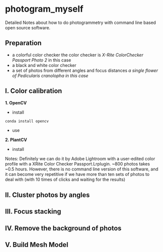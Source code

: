 # photogram_myself
Detailed Notes about how to do photogrammetry with command line based open source software.

## Preparation
- a colorful color checker 
the color checker is *X-Rite ColorChecker Passport Photo 2* in this case
- a black and white color checker
- a set of photos from different angles and focus distances 
*a single flower of Pedicularis cranolopha in this case*

## I. Color calibration
**1. OpenCV**
- install
```bash
conda install opencv
````
- use

**2. PlantCV**
- install





Notes: 
Definitely we can do it by Adobe Lightroom with a user-edited color profile with a XRite Color Checker Passport.Lrplugin. ~800 photos takes ~0.5 hours. However, there is no command line version of this software, and it can become very repetitive if we have more than ten sets of photos to deal with (with 10 times of clicks and waiting for the results)

## II. Cluster photos by angles


## III. Focus stacking


## IV. Remove the background of photos


## V. Build Mesh Model
